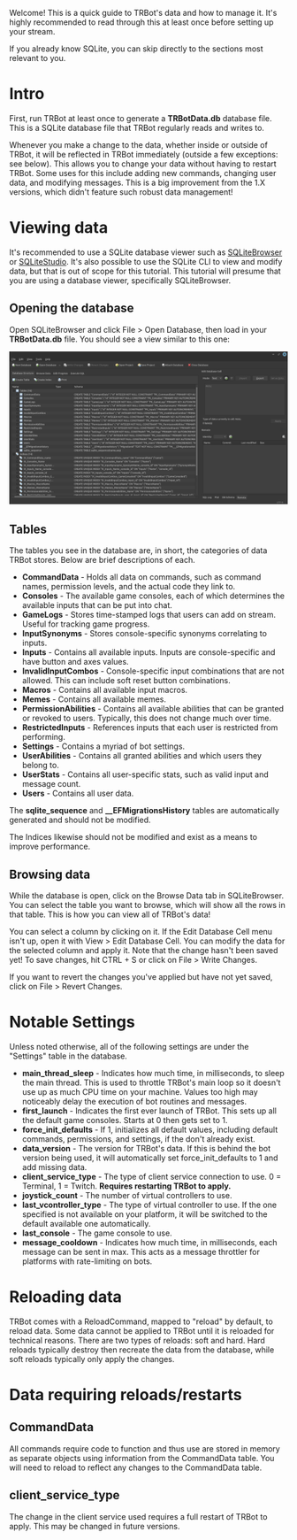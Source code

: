 Welcome! This is a quick guide to TRBot's data and how to manage it. It's highly recommended to read through this at least once before setting up your stream.

If you already know SQLite, you can skip directly to the sections most relevant to you.

# Intro
First, run TRBot at least once to generate a **TRBotData.db** database file. This is a SQLite database file that TRBot regularly reads and writes to.

Whenever you make a change to the data, whether inside or outside of TRBot, it will be reflected in TRBot immediately (outside a few exceptions: see below). This allows you to change your data without having to restart TRBot. Some uses for this include adding new commands, changing user data, and modifying messages. This is a big improvement from the 1.X versions, which didn't feature such robust data management!

# Viewing data
It's recommended to use a SQLite database viewer such as [SQLiteBrowser](https://sqlitebrowser.org/) or [SQLiteStudio](https://github.com/pawelsalawa/sqlitestudio). It's also possible to use the SQLite CLI to view and modify data, but that is out of scope for this tutorial. This tutorial will presume that you are using a database viewer, specifically SQLiteBrowser.

## Opening the database
Open SQLiteBrowser and click File > Open Database, then load in your **TRBotData.db** file. You should see a view similar to this one:

![Database Tables](Images/TRBot_DBTables.png)

## Tables
The tables you see in the database are, in short, the categories of data TRBot stores. Below are brief descriptions of each.

- **CommandData** - Holds all data on commands, such as command names, permission levels, and the actual code they link to.
- **Consoles** - The available game consoles, each of which determines the available inputs that can be put into chat.
- **GameLogs** - Stores time-stamped logs that users can add on stream. Useful for tracking game progress.
- **InputSynonyms** - Stores console-specific synonyms correlating to inputs.
- **Inputs** - Contains all available inputs. Inputs are console-specific and have button and axes values.
- **InvalidInputCombos** - Console-specific input combinations that are not allowed. This can include soft reset button combinations.
- **Macros** - Contains all available input macros.
- **Memes** - Contains all available memes.
- **PermissionAbilities** - Contains all available abilities that can be granted or revoked to users. Typically, this does not change much over time.
- **RestrictedInputs** - References inputs that each user is restricted from performing.
- **Settings** - Contains a myriad of bot settings.
- **UserAbilities** - Contains all granted abilities and which users they belong to.
- **UserStats** - Contains all user-specific stats, such as valid input and message count.
- **Users** - Contains all user data.

The **sqlite_sequence** and **__EFMigrationsHistory** tables are automatically generated and should not be modified.

The Indices likewise should not be modified and exist as a means to improve performance.

## Browsing data
While the database is open, click on the Browse Data tab in SQLiteBrowser. You can select the table you want to browse, which will show all the rows in that table. This is how you can view all of TRBot's data!

You can select a column by clicking on it. If the Edit Database Cell menu isn't up, open it with View > Edit Database Cell. You can modify the data for the selected column and apply it. Note that the change hasn't been saved yet! To save changes, hit CTRL + S or click on File > Write Changes.

If you want to revert the changes you've applied but have not yet saved, click on File > Revert Changes.

# Notable Settings
Unless noted otherwise, all of the following settings are under the "Settings" table in the database.

- **main_thread_sleep** - Indicates how much time, in milliseconds, to sleep the main thread. This is used to throttle TRBot's main loop so it doesn't use up as much CPU time on your machine. Values too high may noticeably delay the execution of bot routines and messages.
- **first_launch** - Indicates the first ever launch of TRBot. This sets up all the default game consoles. Starts at 0 then gets set to 1.
- **force_init_defaults** - If 1, initializes all default values, including default commands, permissions, and settings, if the don't already exist.
- **data_version** - The version for TRBot's data. If this is behind the bot version being used, it will automatically set force_init_defaults to 1 and add missing data.
- **client_service_type** - The type of client service connection to use. 0 = Terminal, 1 = Twitch. **Requires restarting TRBot to apply.**
- **joystick_count** - The number of virtual controllers to use.
- **last_vcontroller_type** - The type of virtual controller to use. If the one specified is not available on your platform, it will be switched to the default available one automatically.
- **last_console** - The game console to use.
- **message_cooldown** - Indicates how much time, in milliseconds, each message can be sent in max. This acts as a message throttler for platforms with rate-limiting on bots.

# Reloading data
TRBot comes with a ReloadCommand, mapped to "reload" by default, to reload data. Some data cannot be applied to TRBot until it is reloaded for technical reasons. There are two types of reloads: soft and hard. Hard reloads typically destroy then recreate the data from the database, while soft reloads typically only apply the changes.

# Data requiring reloads/restarts

## CommandData
All commands require code to function and thus use are stored in memory as separate objects using information from the CommandData table. You will need to reload to reflect any changes to the CommandData table.

## client_service_type
The change in the client service used requires a full restart of TRBot to apply. This may be changed in future versions.
